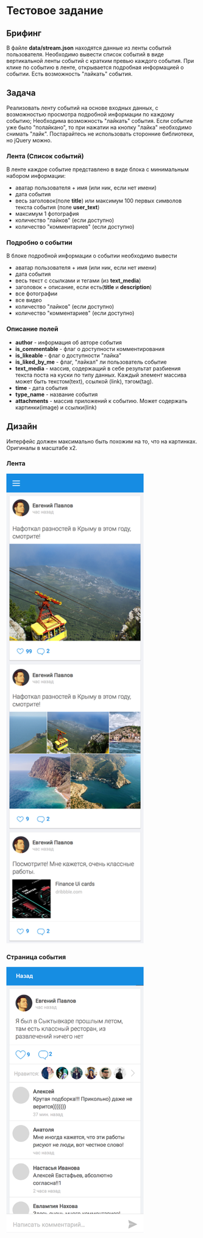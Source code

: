 # Тестовое задание

## Брифинг
В файле **data/stream.json** находятся данные из ленты событий пользователя.
Необходимо вывести список событий в виде вертикальной ленты событий с кратким превью каждого события.
При клике по событию в ленте, открывается подробная информацией о событии.
Есть возможность "лайкать" события.

## Задача
Реализовать ленту событий на основе входных данных, с возможностью просмотра подробной информации по каждому событию;
Необходима возможность "лайкать" события. Если событие уже было "полайкано", то при нажатии на кнопку "лайка" необходимо снимать "лайк".
Постарайтесь не использовать сторонние библиотеки, но jQuery можно.

### Лента (Список событий)
В ленте каждое событие представлено в виде блока с минимальным набором информации:

- аватар пользователя + имя (или ник, если нет имени)
- дата события
- весь заголовок(поле **title**) или максимум 100 первых символов текста события (поле **user_text**)
- максимум 1 фотография
- количество "лайков" (если доступно)
- количество "комментариев" (если доступно)

### Подробно о событии
В блоке подробной информации о событии необходимо вывести

- аватар пользователя + имя (или ник, если нет имени)
- дата события
- весь текст с ссылками и тегами (из **text_media**)
- заголовок + описание, если есть(**title** и **description**)
- все фотографии
- все видео
- количество "лайков" (если доступно)
- количество "комментариев" (если доступно)

### Описание полей
- **author** - информация об авторе события
- **is_commentable** - флаг о доступности комментирования
- **is_likeable** - флаг о доступности "лайка"
- **is_liked_by_me** - флаг, "лайкал" ли пользователь событие
- **text_media** - массив, содержащий в себе результат разбиения текста поста на куски по типу данных. Каждый элемент массива может быть текстом(text), ссылкой (link), тэгом(tag).
- **time** - дата события
- **type_name** - название события
- **attachments** - массив приложений к событию. Может содержать картинки(image) и ссылки(link) 

## Дизайн
Интерфейс должен максимально быть похожим на то, что на картинках. 
Оригиналы в масштабе x2. 

### Лента
<img src="https://github.com/Belyash/mailru-test/raw/master/screens/feed.jpg?raw=true" alt="Лента событий" width="360"/>

### Страница события
<img src="https://github.com/Belyash/mailru-test/raw/master/screens/feed-post.png?raw=true" alt="Лента событий" width="360"/>
 